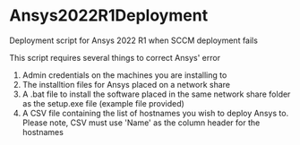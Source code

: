 # Ansys2022R1Deployment
Deployment script for Ansys 2022 R1 when SCCM deployment fails

This script requires several things to correct Ansys' error

1. Admin credentials on the machines you are installing to
2. The installtion files for Ansys placed on a network share
3. A .bat file to install the software placed in the same network share folder as the setup.exe file (example file provided)
4. A CSV file containing the list of hostnames you wish to deploy Ansys to. Please note, CSV must use 'Name' as the column header for the hostnames
